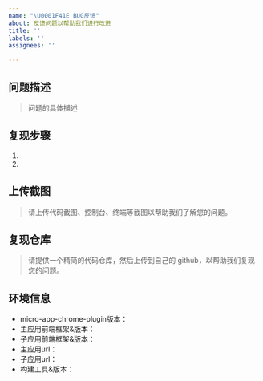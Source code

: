 ```yaml
---
name: "\U0001F41E BUG反馈"
about: 反馈问题以帮助我们进行改进
title: ''
labels: ''
assignees: ''

---
```


## 问题描述
> 问题的具体描述

## 复现步骤
1.
2.

## 上传截图
> 请上传代码截图、控制台、终端等截图以帮助我们了解您的问题。

## 复现仓库
> 请提供一个精简的代码仓库，然后上传到自己的 github，以帮助我们复现您的问题。

## 环境信息
- micro-app-chrome-plugin版本：
- 主应用前端框架&版本：
- 子应用前端框架&版本：
- 主应用url：
- 子应用url：
- 构建工具&版本：
